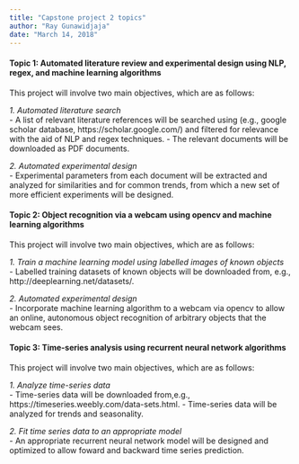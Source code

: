 ```yaml
---
title: "Capstone project 2 topics"
author: "Ray Gunawidjaja"
date: "March 14, 2018"
---
```



#### Topic 1: Automated literature review and experimental design using NLP, regex, and machine learning algorithms

This project will involve two main objectives, which are as follows:

<p>
<i>1. Automated  literature search</i> <br>
- A list of relevant literature references will be searched using (e.g., google scholar database, https://scholar.google.com/) and filtered for relevance with the aid of NLP and regex techniques. 
- The relevant documents will be downloaded as PDF documents.
</p>
<p>
<i>2. Automated experimental design</i> <br>
- Experimental parameters from each document will be extracted and analyzed for similarities and for common trends, from which a new set of more efficient experiments will be designed. 
</p>

#### Topic 2: Object recognition via a webcam using opencv and machine learning algorithms

This project will involve two main objectives, which are as follows:

<p>
<i>1. Train a machine learning model using labelled images of known objects</i> <br>
- Labelled training datasets of known objects will be downloaded from, e.g., http://deeplearning.net/datasets/. 
</p>
<p>
<i>2. Automated experimental design</i> <br>
- Incorporate machine learning algorithm to a webcam via opencv to allow an online, autonomous object recognition of arbitrary objects that the webcam sees.
</p>


#### Topic 3: Time-series analysis using recurrent neural network algorithms

This project will involve two main objectives, which are as follows:

<p>
<i>1. Analyze time-series data</i> <br>
- Time-series data will be downloaded from,e.g., https://timeseries.weebly.com/data-sets.html.
- Time-series data will be analyzed for trends and seasonality.
</p>
<p>
<i>2. Fit time series data to an appropriate model</i> <br>
- An appropriate recurrent neural network model will be designed and optimized to allow foward and backward time series prediction.
</p>

